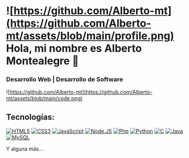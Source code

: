 # ![https://github.com/Alberto-mt](https://github.com/Alberto-mt/assets/blob/main/profile.png) Hola, mi nombre es Alberto Montealegre 👋
### Desarrollo Web | Desarrollo de Software

![https://github.com/Alberto-mt](https://github.com/Alberto-mt/assets/blob/main/code.png)

## Tecnologías:
[![HTML5](https://img.shields.io/badge/HTML5-F64A1D?style=for-the-badge&logo=HTML5&logoColor=white&labelColor=101010)]()
[![CSS3](https://img.shields.io/badge/CSS3-196FB4?style=for-the-badge&logo=CSS3&logoColor=white&labelColor=101010)]()
[![JavaScript](https://img.shields.io/badge/JavaScript-F7DF1E?style=for-the-badge&logo=javascript&logoColor=white&labelColor=101010)]()
[![Node.JS](https://img.shields.io/badge/Node.JS-339933?style=for-the-badge&logo=node.js&logoColor=white&labelColor=101010)]()
[![Php](https://img.shields.io/badge/Php-787CB5?style=for-the-badge&logo=php&logoColor=white&labelColor=101010)]()
[![Python](https://img.shields.io/badge/Python-yellow?style=for-the-badge&logo=python&logoColor=white&labelColor=101010)]()
[![C](https://img.shields.io/badge/LENGUAJE_C-blue?style=for-the-badge&logo=C&logoColor=white&labelColor=101010)]()
[![Java](https://img.shields.io/badge/Java-red?style=for-the-badge&logo=java&logoColor=white&labelColor=101010)]()
[![MySQL](https://img.shields.io/badge/MySQL-4479A1?style=for-the-badge&logo=mysql&logoColor=white&labelColor=101010)]()

Y alguna más...

<!--
**Alberto-mt/Alberto-mt** is a ✨ _special_ ✨ repository because its `README.md` (this file) appears on your GitHub profile.

Here are some ideas to get you started:

- 🔭 I’m currently working on ...
- 🌱 I’m currently learning ...
- 👯 I’m looking to collaborate on ...
- 🤔 I’m looking for help with ...
- 💬 Ask me about ...
- 📫 How to reach me: ...
- 😄 Pronouns: ...
- ⚡ Fun fact: ...
-->
